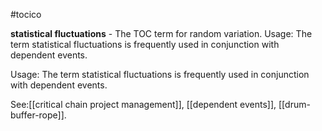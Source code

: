 #tocico

<b>statistical fluctuations</b> - The TOC term for random variation. 
Usage: The term statistical fluctuations is frequently used in conjunction with dependent events.

Usage: The term statistical fluctuations is frequently used in conjunction with dependent events.




See:[[critical chain project management]], [[dependent events]], [[drum-buffer-rope]].
